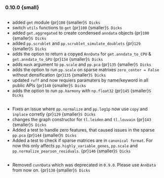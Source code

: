 ### 0.10.0 {small}

```{rubric} Features
```

* added `get` module {pr}`100` {smaller}`S Dicks`
* switch `utils` functions to `get` {pr}`100` {smaller}`S Dicks`
* added `get.aggregated` to create condensed `anndata` objects {pr}`100` {smaller}`S Dicks`
* added `pp.scrublet` and `pp.scrublet_simulate_doublets` {pr}`129` {smaller}`S Dicks`
* adds the option to return a copyed `AnnData` for `get.anndata_to_CPU` & `get.anndata_to_GPU` {pr}`134` {smaller}`S Dicks`
* adds `mask` argument to `pp.scale` and `pp.pca` {pr}`135` {smaller}`S Dicks`
* adds the option to run `pp.scale` on sparse matrixes `zero_center = False` without densification {pr}`135` {smaller}`S Dicks`
* updated `ruff` and now requiers paramaters by name/keyword in all public APIs {pr}`140` {smaller}`S Dicks`
* adds the option to run `pp.harmony` with `np.float32` {pr}`145` {smaller}`S Dicks`

```{rubric} Bug fixes
```
* Fixes an issue where `pp.normalize` and `pp.log1p` now use `copy` and `inplace` corretly {pr}`129` {smaller}`S Dicks`
* changes the graph constructor for `tl.leiden` and `tl.louvain` {pr}`143` {smaller}`S Dicks`
* Added a test to handle zero features, that caused issues in the sparse `pp.pca` {pr}`144` {smaller}`S Dicks`
* Added a test to check if sparse matrices are in `canonical format`. For now this only affects `pp.highly_variable_genes`, `pp.scale` and `pp.normalize_pearson_residuals`. {pr}`146` {smaller}`S Dicks`

```{rubric} Removals
```
* Removed `cunnData` which was deprecated in `0.9.0`. Please use `AnnData` from now on. {pr}`130` {smaller}`S Dicks`
